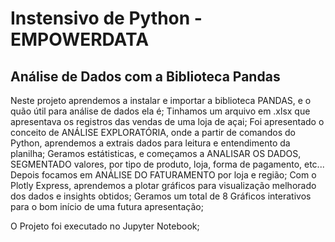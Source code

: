 # Instensivo de Python - EMPOWERDATA

## Análise de Dados com a Biblioteca Pandas

Neste projeto aprendemos a instalar e importar a biblioteca PANDAS, e o quão útil para análise de dados ela é;
Tinhamos um arquivo em .xlsx que apresentava os registros das vendas de uma loja de açai;
Foi apresentado o conceito de ANÁLISE EXPLORATÓRIA, onde a partir de comandos do Python, aprendemos a extrais dados para leitura e entendimento da planilha;
Geramos estátisticas, e começamos a ANALISAR OS DADOS, SEGMENTADO valores, por tipo de produto, loja, forma de pagamento, etc...
Depois focamos em ANÁLISE DO FATURAMENTO por loja e região;
Com o Plotly Express, aprendemos a plotar gráficos para visualização melhorado dos dados e insights obtidos;
Geramos um total de 8 Gráficos interativos para o bom início de uma futura apresentação;

O Projeto foi executado no Jupyter Notebook;
